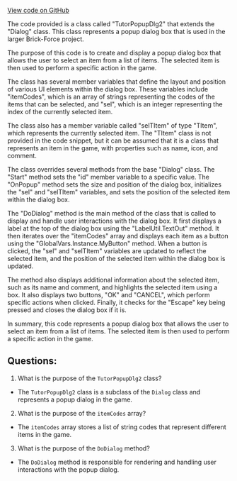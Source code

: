 [View code on GitHub](https://github.com/TieHaxJan/Brick-Force/Assembly-CSharp\TutorPopupDlg2.cs)

The code provided is a class called "TutorPopupDlg2" that extends the "Dialog" class. This class represents a popup dialog box that is used in the larger Brick-Force project. 

The purpose of this code is to create and display a popup dialog box that allows the user to select an item from a list of items. The selected item is then used to perform a specific action in the game. 

The class has several member variables that define the layout and position of various UI elements within the dialog box. These variables include "itemCodes", which is an array of strings representing the codes of the items that can be selected, and "sel", which is an integer representing the index of the currently selected item. 

The class also has a member variable called "selTItem" of type "TItem", which represents the currently selected item. The "TItem" class is not provided in the code snippet, but it can be assumed that it is a class that represents an item in the game, with properties such as name, icon, and comment. 

The class overrides several methods from the base "Dialog" class. The "Start" method sets the "id" member variable to a specific value. The "OnPopup" method sets the size and position of the dialog box, initializes the "sel" and "selTItem" variables, and sets the position of the selected item within the dialog box. 

The "DoDialog" method is the main method of the class that is called to display and handle user interactions with the dialog box. It first displays a label at the top of the dialog box using the "LabelUtil.TextOut" method. It then iterates over the "itemCodes" array and displays each item as a button using the "GlobalVars.Instance.MyButton" method. When a button is clicked, the "sel" and "selTItem" variables are updated to reflect the selected item, and the position of the selected item within the dialog box is updated. 

The method also displays additional information about the selected item, such as its name and comment, and highlights the selected item using a box. It also displays two buttons, "OK" and "CANCEL", which perform specific actions when clicked. Finally, it checks for the "Escape" key being pressed and closes the dialog box if it is. 

In summary, this code represents a popup dialog box that allows the user to select an item from a list of items. The selected item is then used to perform a specific action in the game.
## Questions: 
 1. What is the purpose of the `TutorPopupDlg2` class?
- The `TutorPopupDlg2` class is a subclass of the `Dialog` class and represents a popup dialog in the game.

2. What is the purpose of the `itemCodes` array?
- The `itemCodes` array stores a list of string codes that represent different items in the game.

3. What is the purpose of the `DoDialog` method?
- The `DoDialog` method is responsible for rendering and handling user interactions with the popup dialog.